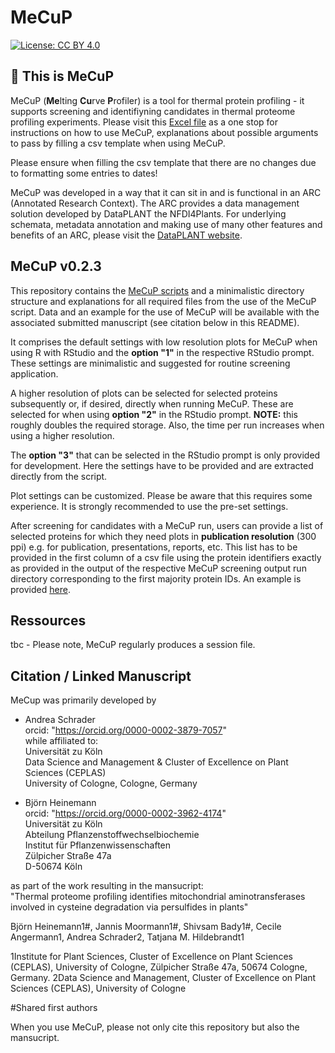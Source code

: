 # MeCuP

[![License: CC BY 4.0](https://img.shields.io/badge/License-CC_BY_4.0-lightgrey.svg)](https://creativecommons.org/licenses/by/4.0/)

## 👋 This is MeCuP

MeCuP (**Me**lting **Cu**rve **P**rofiler) is a tool for thermal protein profiling - it supports screening and identifiyning candidates in thermal proteome profiling experiments.
Please visit this [Excel file](./ressources/MeCuP_Arguments_EXPLAINED.xlsx) as a one stop for instructions on how to use MeCuP, explanations about possible arguments to pass by filling a csv template when using MeCuP.

Please ensure when filling the csv template that there are no changes due to formatting some entries to dates!

MeCuP was developed in a way that it can sit in and is functional in an ARC (Annotated Research Context). The ARC provides a data management solution developed by DataPLANT the NFDI4Plants. For underlying schemata, metadata annotation and making use of many other features and benefits of an ARC, please visit the [DataPLANT website](https://www.nfdi4plants.org/).

## MeCuP v0.2.3
This repository contains the [MeCuP scripts](./workflows/README.md) and a minimalistic directory structure and explanations for all required files from the use of the MeCuP script. Data and an example for the use of MeCuP will be available with the associated submitted manuscript (see citation below in this README).  

It comprises the default settings with low resolution plots for MeCuP when using R with RStudio and the **option "1"** in the respective RStudio prompt. These settings are minimalistic and suggested for routine screening application.  

A higher resolution of plots can be selected for selected proteins subsequently or, if desired, directly when running MeCuP. These are selected for when using **option "2"** in the RStudio prompt. **NOTE:** this roughly doubles the required storage. Also, the time per run increases when using a higher resolution.

The **option "3"** that can be selected in the RStudio prompt is only provided for development. Here the settings have to be provided and are extracted directly from the script.

Plot settings can be customized. Please be aware that this requires some experience. It is strongly recommended to use the pre-set settings.

After screening for candidates with a MeCuP run, users can provide a list of selected proteins for which they need plots in **publication resolution** (300 ppi) e.g. for publication, presentations, reports, etc. This list has to be provided in the first column of a csv file using the protein identifiers exactly as provided in the output of the respective MeCuP screening output run directory corresponding to the first majority protein IDs. An example is provided [here](./assays/MY_ASSAY_NAME/protocols/selectedPROTEINS300ppi.csv).
  
## Ressources
tbc - Please note, MeCuP regularly produces a session file.

## Citation / Linked Manuscript

MeCup was primarily developed by

- Andrea Schrader  
  orcid: "https://orcid.org/0000-0002-3879-7057"  
  while affiliated to:  
  Universität zu Köln  
  Data Science and Management & Cluster of Excellence on Plant Sciences (CEPLAS)  
  University of Cologne, Cologne, Germany  
  
- Björn Heinemann  
  orcid: "https://orcid.org/0000-0002-3962-4174"  
  Universität zu Köln  
  Abteilung Pflanzenstoffwechselbiochemie  
  Institut für Pflanzenwissenschaften  
  Zülpicher Straße 47a  
  D-50674 Köln  

as part of the work resulting in the mansucript:   
"Thermal proteome profiling identifies mitochondrial aminotransferases involved in cysteine degradation via persulfides in plants"  

Björn Heinemann1#, Jannis Moormann1#, Shivsam Bady1#, Cecile Angermann1, Andrea Schrader2, Tatjana M. Hildebrandt1  

1Institute for Plant Sciences, Cluster of Excellence on Plant Sciences (CEPLAS), University of Cologne, Zülpicher Straße 47a, 50674 Cologne, Germany. 
2Data Science and Management, Cluster of Excellence on Plant Sciences (CEPLAS), University of Cologne  

#Shared first authors  

When you use MeCuP, please not only cite this repository but also the mansucript.  
